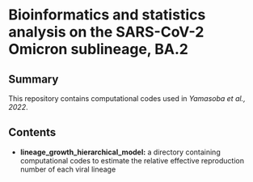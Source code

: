 # Bioinformatics and statistics analysis on the SARS-CoV-2 Omicron sublineage, BA.2 

## Summary
This repository contains computational codes used in *Yamasoba et al., 2022*.

## Contents
*  **lineage_growth_hierarchical_model:** a directory containing computational codes to estimate the relative effective reproduction number of each viral lineage
